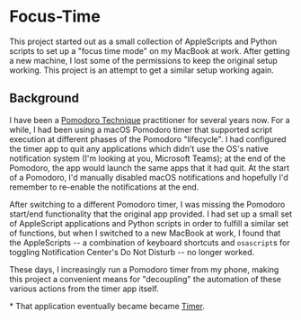 # Focus-Time

This project started out as a small collection of AppleScripts and Python scripts to set up a "focus time mode" on my MacBook at work. After getting a new machine, I lost some of the permissions to keep the original setup working. This project is an attempt to get a similar setup working again.

## Background

I have been a [Pomodoro Technique](https://en.wikipedia.org/wiki/Pomodoro_Technique) practitioner for several years now. For a while, I had been using a macOS Pomodoro timer that supported script execution at different phases of the Pomodoro "lifecycle". I had configured the timer app to quit any applications which didn't use the OS's native notification system (I'm looking at you, Microsoft Teams); at the end of the Pomodoro, the app would launch the same apps that it had quit. At the start of a Pomodoro, I'd manually disabled macOS notifications and hopefully I'd remember to re-enable the notifications at the end. 

After switching to a different Pomodoro timer, I was missing the Pomodoro start/end functionality that the original app provided. I had set up a small set of AppleScript applications and Python scripts in order to fulfill a similar set of functions, but when I switched to a new MacBook at work, I found that the AppleScripts -- a combination of keyboard shortcuts and `osascript`s for toggling Notification Center's Do Not Disturb -- no longer worked.

These days, I increasingly run a Pomodoro timer from my phone, making this project a convenient means for "decoupling" the automation of these various actions from the timer app itself.

\* That application eventually became became [Timer](https://apps.apple.com/us/app/timer-insp-by-pomodoro-tech/id799574890?mt=12).
